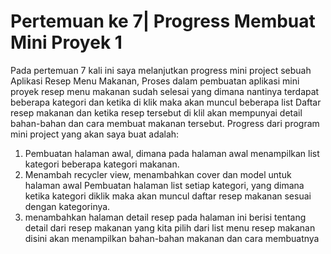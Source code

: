 # Pertemuan ke 7| Progress Membuat Mini Proyek 1

Pada pertemuan 7 kali ini saya melanjutkan progress mini project sebuah Aplikasi Resep Menu Makanan, Proses dalam pembuatan aplikasi mini proyek resep menu makanan sudah selesai yang dimana nantinya terdapat beberapa kategori dan ketika di klik maka akan muncul beberapa list Daftar resep makanan dan ketika resep tersebut di klil akan mempunyai detail bahan-bahan dan cara membuat makanan tersebut.
Progress dari program mini project yang akan saya buat adalah:
1.	Pembuatan halaman awal, dimana pada halaman awal menampilkan list kategori beberapa kategori makanan.
2.	Menambah recycler view, menambahkan cover dan model untuk halaman awal
Pembuatan halaman list setiap kategori, yang dimana ketika kategori diklik maka akan muncul daftar resep makanan sesuai dengan kategorinya. 
3.	menambahkan halaman detail resep
pada halaman ini berisi tentang detail dari resep makanan yang kita pilih dari list menu resep makanan disini akan menampilkan bahan-bahan makanan dan cara membuatnya

